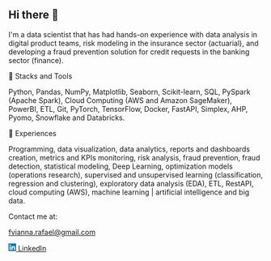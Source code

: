 ## Hi there 👋
I'm a data scientist that has had  hands-on experience with data analysis in digital product teams, risk modeling in the insurance sector (actuarial), and developing a fraud prevention solution for credit requests in the banking sector (finance).

🔘 Stacks and Tools


Python, Pandas, NumPy, Matplotlib, Seaborn, Scikit-learn, SQL, PySpark (Apache Spark), Cloud Computing (AWS and Amazon SageMaker), PowerBI, ETL, Git, PyTorch, TensorFlow, Docker, FastAPI, Simplex, AHP, Pyomo, Snowflake and Databricks.

🔘 Experiences


Programming, data visualization, data analytics, reports and dashboards creation, metrics and KPIs monitoring, risk analysis, fraud prevention, fraud detection, statistical modeling, Deep Learning, optimization models (operations research), supervised and unsupervised learning (classification, regression and clustering), exploratory data analysis (EDA), ETL, RestAPI, cloud computing (AWS), machine learning | artificial intelligence and big data.

Contact me at:

fvianna.rafael@gmail.com

<a href="#"><img src="/linkedin-logo-3.png" width="15">[ LinkedIn](https://www.linkedin.com/in/rafael-filardo-vianna/)


<!--
**rfvianna/rfvianna** is a ✨ _special_ ✨ repository because its `README.md` (this file) appears on your GitHub profile.

Here are some ideas to get you started:

- 🔭 I’m currently working on ...
- 🌱 I’m currently learning ...
- 👯 I’m looking to collaborate on ...
- 🤔 I’m looking for help with ...
- 💬 Ask me about ...
- 📫 How to reach me: ...
-->
